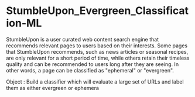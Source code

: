 # StumbleUpon_Evergreen_Classification-ML
StumbleUpon is a user curated web content search engine that recommends relevant pages to users based on their interests. Some pages that StumbleUpon recommends, such as news articles or seasonal recipes, are only relevant for a short period of time, while others retain their timeless quality and can be recommended to users long after they are seeing. In other words, a page can  be classified as "ephemeral" or "evergreen". 

Object : Build a classifier which will evaluate a large set of URLs and label them as either evergreen or ephemera
